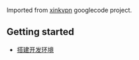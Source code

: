 Imported from [xinkvpn](http://code.google.com/p/xinkvpn) googlecode project.

## Getting started
* [搭建开发环境](wiki/Getting-started-from-source-zh_CN)
